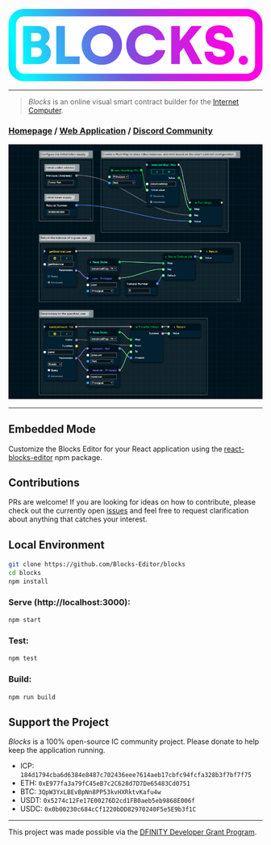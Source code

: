 ![Blocks.](./public/img/logo-gradient.png)

---

> *Blocks* is an online visual smart contract builder for the [Internet Computer](https://dfinity.org/).

### [Homepage](https://blocks-editor.github.io) / [Web Application](https://blocks-editor.github.io/blocks) / [Discord Community](https://discord.gg/jDDWtKwWQf)

![A simple fungible token example](./public/img/example/currency-v3.png)

---

## Embedded Mode

Customize the Blocks Editor for your React application using the [react-blocks-editor](https://www.npmjs.com/package/react-blocks-editor) npm package.

## Contributions

PRs are welcome! If you are looking for ideas on how to contribute, please check out the currently open [issues](https://github.com/Blocks-Editor/blocks/issues) and feel free to request clarification about anything that catches your interest. 

## Local Environment

```sh
git clone https://github.com/Blocks-Editor/blocks
cd blocks
npm install
```

### Serve (http://localhost:3000):

```bash
npm start
```

### Test:

```bash
npm test
```

### Build:

```bash
npm run build
```

## Support the Project

*Blocks* is a 100% open-source IC community project.
Please donate to help keep the application running.

- ICP: `184d1794cba6d6384e8487c702436eee7614aeb17cbfc94fcfa328b3f7bf7f75`
- ETH: `0xE977fa3a79fC45eB7c2C628d7D7De65483Cd0751`
- BTC: `3QpW3YxLBEvBpNn8PP53kvHXRktvKafu4w`
- USDT: `0x5274c12Fe17E00276D2cd1FB0aeb5eb9868E006f`
- USDC: `0x0b00230c684cCf1220bDD82970240F5e5E9b3f1C`

---

This project was made possible via the [DFINITY Developer Grant Program](https://dfinity.org/grants/).
